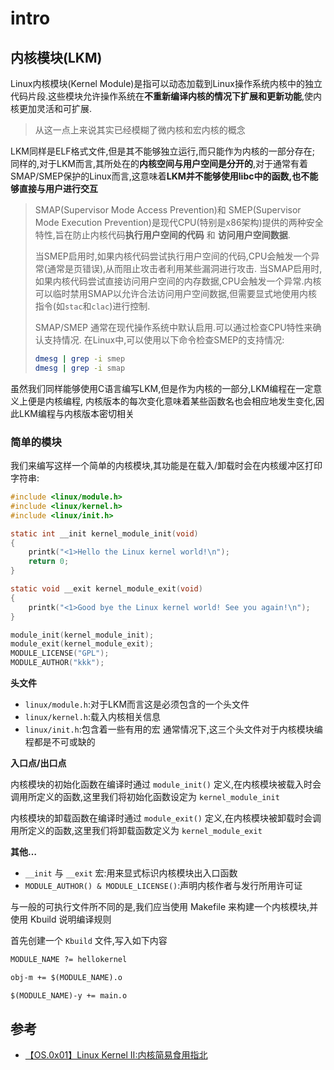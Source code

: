 
# intro

## 内核模块(LKM)

Linux内核模块(Kernel Module)是指可以动态加载到Linux操作系统内核中的独立代码片段.这些模块允许操作系统在**不重新编译内核的情况下扩展和更新功能**,使内核更加灵活和可扩展.

> 从这一点上来说其实已经模糊了微内核和宏内核的概念

LKM同样是ELF格式文件,但是其不能够独立运行,而只能作为内核的一部分存在; 同样的,对于LKM而言,其所处在的**内核空间与用户空间是分开的**,对于通常有着SMAP/SMEP保护的Linux而言,这意味着**LKM并不能够使用libc中的函数,也不能够直接与用户进行交互**

> SMAP(Supervisor Mode Access Prevention)和 SMEP(Supervisor Mode Execution Prevention)是现代CPU(特别是x86架构)提供的两种安全特性,旨在防止内核代码**执行用户空间的代码** 和 **访问用户空间数据**.
> 
> 当SMEP启用时,如果内核代码尝试执行用户空间的代码,CPU会触发一个异常(通常是页错误),从而阻止攻击者利用某些漏洞进行攻击. 当SMAP启用时,如果内核代码尝试直接访问用户空间的内存数据,CPU会触发一个异常.内核可以临时禁用SMAP以允许合法访问用户空间数据,但需要显式地使用内核指令(如`stac`和`clac`)进行控制.
>
> SMAP/SMEP 通常在现代操作系统中默认启用.可以通过检查CPU特性来确认支持情况.
> 在Linux中,可以使用以下命令检查SMEP的支持情况:
> 
> ```bash
> dmesg | grep -i smep
> dmesg | grep -i smap
> ```


虽然我们同样能够使用C语言编写LKM,但是作为内核的一部分,LKM编程在一定意义上便是内核编程, 内核版本的每次变化意味着某些函数名也会相应地发生变化,因此LKM编程与内核版本密切相关

### 简单的模块

我们来编写这样一个简单的内核模块,其功能是在载入/卸载时会在内核缓冲区打印字符串:

```c
#include <linux/module.h>
#include <linux/kernel.h>
#include <linux/init.h>

static int __init kernel_module_init(void)
{
    printk("<1>Hello the Linux kernel world!\n");
    return 0;
}

static void __exit kernel_module_exit(void)
{
    printk("<1>Good bye the Linux kernel world! See you again!\n");
}

module_init(kernel_module_init);
module_exit(kernel_module_exit);
MODULE_LICENSE("GPL");
MODULE_AUTHOR("kkk");
```

**头文件**

- `linux/module.h`:对于LKM而言这是必须包含的一个头文件
- `linux/kernel.h`:载入内核相关信息
- `linux/init.h`:包含着一些有用的宏
通常情况下,这三个头文件对于内核模块编程都是不可或缺的

**入口点/出口点**

内核模块的初始化函数在编译时通过 `module_init()` 定义,在内核模块被载入时会调用所定义的函数,这里我们将初始化函数设定为 `kernel_module_init`

内核模块的卸载函数在编译时通过 `module_exit()` 定义,在内核模块被卸载时会调用所定义的函数,这里我们将卸载函数定义为 `kernel_module_exit`

**其他…**

- `__init` 与 `__exit` 宏:用来显式标识内核模块出入口函数
- `MODULE_AUTHOR() & MODULE_LICENSE()`:声明内核作者与发行所用许可证

与一般的可执行文件所不同的是,我们应当使用 Makefile 来构建一个内核模块,并使用 Kbuild 说明编译规则

首先创建一个 `Kbuild` 文件,写入如下内容

```txt
MODULE_NAME ?= hellokernel

obj-m += $(MODULE_NAME).o

$(MODULE_NAME)-y += main.o
```


## 参考

- [【OS.0x01】Linux Kernel II:内核简易食用指北 ](https://arttnba3.cn/2021/02/21/OS-0X01-LINUX-KERNEL-PART-II/)